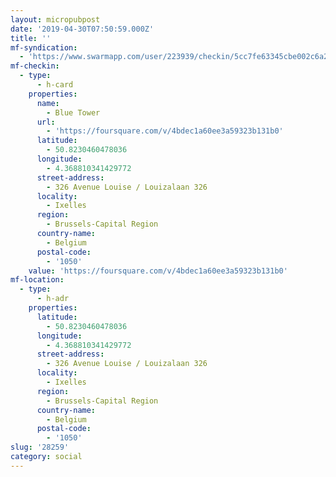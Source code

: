```yaml
---
layout: micropubpost
date: '2019-04-30T07:50:59.000Z'
title: ''
mf-syndication:
  - 'https://www.swarmapp.com/user/223939/checkin/5cc7fe63345cbe002c6a28e0'
mf-checkin:
  - type:
      - h-card
    properties:
      name:
        - Blue Tower
      url:
        - 'https://foursquare.com/v/4bdec1a60ee3a59323b131b0'
      latitude:
        - 50.8230460478036
      longitude:
        - 4.368810341429772
      street-address:
        - 326 Avenue Louise / Louizalaan 326
      locality:
        - Ixelles
      region:
        - Brussels-Capital Region
      country-name:
        - Belgium
      postal-code:
        - '1050'
    value: 'https://foursquare.com/v/4bdec1a60ee3a59323b131b0'
mf-location:
  - type:
      - h-adr
    properties:
      latitude:
        - 50.8230460478036
      longitude:
        - 4.368810341429772
      street-address:
        - 326 Avenue Louise / Louizalaan 326
      locality:
        - Ixelles
      region:
        - Brussels-Capital Region
      country-name:
        - Belgium
      postal-code:
        - '1050'
slug: '28259'
category: social
---
```

